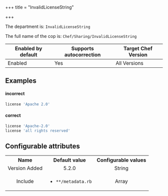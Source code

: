 +++
title = "InvalidLicenseString"

+++

<!-- This content is automatically generated. See https://github.com/chef/chef-web-docs/blob/main/generated/README.md -->

The department is: `InvalidLicenseString`

The full name of the cop is: `Chef/Sharing/InvalidLicenseString`

| Enabled by default | Supports autocorrection | Target Chef Version |
| --- | --- | --- |
| Enabled | Yes | All Versions |

## Examples


#### incorrect

```ruby
license 'Apache 2.0'
```

#### correct

```ruby
license 'Apache-2.0'
license 'all rights reserved'
```

## Configurable attributes

<table>
<tbody><tr>
<th>Name</th>
<th>Default value</th>
<th>Configurable values</th>
</tr>
<tr>
<td style="text-align:center">Version Added</td>
<td style="text-align:center">5.2.0</td>
<td style="text-align:center">String</td>
</tr>
<tr><td style="text-align:center">Include</td>
<td style="text-align:center"><ul>
<li><code>**/metadata.rb</code></li>
</ul>
</td>
<td style="text-align:center">Array</td>
</tr></tbody></table>
